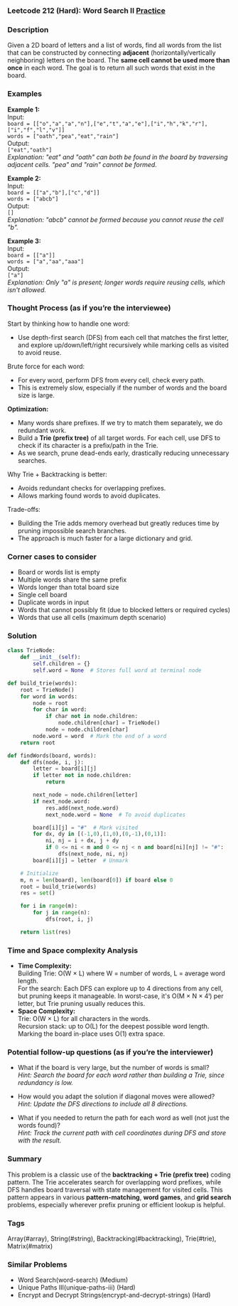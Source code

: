 ### Leetcode 212 (Hard): Word Search II [Practice](https://leetcode.com/problems/word-search-ii)

### Description  
Given a 2D board of letters and a list of words, find all words from the list that can be constructed by connecting **adjacent** (horizontally/vertically neighboring) letters on the board. The **same cell cannot be used more than once** in each word. The goal is to return all such words that exist in the board.

### Examples  

**Example 1:**  
Input:  
``board = [["o","a","a","n"],["e","t","a","e"],["i","h","k","r"],["i","f","l","v"]]``  
``words = ["oath","pea","eat","rain"]``  
Output:  
``["eat","oath"]``  
*Explanation: "eat" and "oath" can both be found in the board by traversing adjacent cells. "pea" and "rain" cannot be formed.*

**Example 2:**  
Input:  
``board = [["a","b"],["c","d"]]``  
``words = ["abcb"]``  
Output:  
``[]``  
*Explanation: "abcb" cannot be formed because you cannot reuse the cell "b".*

**Example 3:**  
Input:  
``board = [["a"]]``  
``words = ["a","aa","aaa"]``  
Output:  
``["a"]``  
*Explanation: Only "a" is present; longer words require reusing cells, which isn't allowed.*

### Thought Process (as if you’re the interviewee)  
Start by thinking how to handle one word:  
- Use depth-first search (DFS) from each cell that matches the first letter, and explore up/down/left/right recursively while marking cells as visited to avoid reuse.

Brute force for each word:  
- For every word, perform DFS from every cell, check every path.  
- This is extremely slow, especially if the number of words and the board size is large.

**Optimization:**  
- Many words share prefixes. If we try to match them separately, we do redundant work.
- Build a **Trie (prefix tree)** of all target words. For each cell, use DFS to check if its character is a prefix/path in the Trie.
- As we search, prune dead-ends early, drastically reducing unnecessary searches.

Why Trie + Backtracking is better:  
- Avoids redundant checks for overlapping prefixes.
- Allows marking found words to avoid duplicates.

Trade-offs:  
- Building the Trie adds memory overhead but greatly reduces time by pruning impossible search branches.
- The approach is much faster for a large dictionary and grid.

### Corner cases to consider  
- Board or words list is empty  
- Multiple words share the same prefix  
- Words longer than total board size  
- Single cell board  
- Duplicate words in input  
- Words that cannot possibly fit (due to blocked letters or required cycles)  
- Words that use all cells (maximum depth scenario)

### Solution

```python
class TrieNode:
    def __init__(self):
        self.children = {}
        self.word = None  # Stores full word at terminal node

def build_trie(words):
    root = TrieNode()
    for word in words:
        node = root
        for char in word:
            if char not in node.children:
                node.children[char] = TrieNode()
            node = node.children[char]
        node.word = word  # Mark the end of a word
    return root

def findWords(board, words):
    def dfs(node, i, j):
        letter = board[i][j]
        if letter not in node.children:
            return

        next_node = node.children[letter]
        if next_node.word:
            res.add(next_node.word)
            next_node.word = None  # To avoid duplicates

        board[i][j] = "#"  # Mark visited
        for dx, dy in [(-1,0),(1,0),(0,-1),(0,1)]:
            ni, nj = i + dx, j + dy
            if 0 <= ni < m and 0 <= nj < n and board[ni][nj] != "#":
                dfs(next_node, ni, nj)
        board[i][j] = letter  # Unmark

    # Initialize
    m, n = len(board), len(board[0]) if board else 0
    root = build_trie(words)
    res = set()

    for i in range(m):
        for j in range(n):
            dfs(root, i, j)

    return list(res)
```

### Time and Space complexity Analysis  

- **Time Complexity:**  
  Building Trie: O(W × L) where W = number of words, L = average word length.  
  For the search: Each DFS can explore up to 4 directions from any cell, but pruning keeps it manageable. In worst-case, it's O(M × N × 4ˡ) per letter, but Trie pruning usually reduces this.  
- **Space Complexity:**  
  Trie: O(W × L) for all characters in the words.  
  Recursion stack: up to O(L) for the deepest possible word length.  
  Marking the board in-place uses O(1) extra space.

### Potential follow-up questions (as if you’re the interviewer)  

- What if the board is very large, but the number of words is small?  
  *Hint: Search the board for each word rather than building a Trie, since redundancy is low.*

- How would you adapt the solution if diagonal moves were allowed?  
  *Hint: Update the DFS directions to include all 8 directions.*

- What if you needed to return the path for each word as well (not just the words found)?  
  *Hint: Track the current path with cell coordinates during DFS and store with the result.*

### Summary
This problem is a classic use of the **backtracking + Trie (prefix tree)** coding pattern. The Trie accelerates search for overlapping word prefixes, while DFS handles board traversal with state management for visited cells. This pattern appears in various **pattern-matching**, **word games**, and **grid search** problems, especially wherever prefix pruning or efficient lookup is helpful.

### Tags
Array(#array), String(#string), Backtracking(#backtracking), Trie(#trie), Matrix(#matrix)

### Similar Problems
- Word Search(word-search) (Medium)
- Unique Paths III(unique-paths-iii) (Hard)
- Encrypt and Decrypt Strings(encrypt-and-decrypt-strings) (Hard)